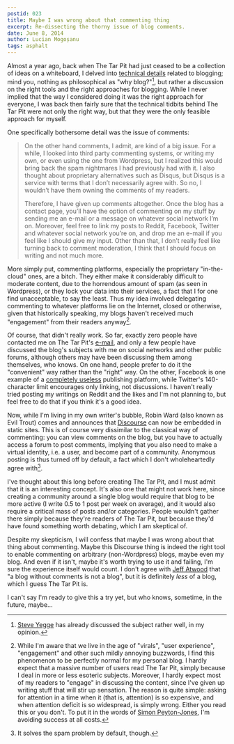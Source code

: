 ```yaml
---
postid: 023
title: Maybe I was wrong about that commenting thing
excerpt: Re-dissecting the thorny issue of blog comments.
date: June 8, 2014
author: Lucian Mogoșanu
tags: asphalt
---
```


Almost a year ago, back when The Tar Pit had just ceased to be a collection of
ideas on a whiteboard, I delved into [technical details][1] related to
blogging; mind you, nothing as philosophical as "why blog?"[^1], but rather a
discussion on the right tools and the right approaches for blogging. While I
never implied that the way I considered doing it was the right approach for
everyone, I was back then fairly sure that the technical tidbits behind The
Tar Pit were not only the right way, but that they were the only feasible
approach for myself.

One specifically bothersome detail was the issue of comments:

> On the other hand comments, I admit, are kind of a big issue. For a while, I
> looked into third party commenting systems, or writing my own, or even using
> the one from Wordpress, but I realized this would bring back the spam
> nightmares I had previously had with it. I also thought about proprietary
> alternatives such as Disqus, but Disqus is a service with terms that I don’t
> necessarily agree with. So no, I wouldn’t have them owning the comments of
> my readers.
>
> Therefore, I have given up comments altogether. Once the blog has a contact
> page, you’ll have the option of commenting on my stuff by sending me an
> e-mail or a message on whatever social network I’m on. Moreover, feel free
> to link my posts to Reddit, Facebook, Twitter and whatever social network
> you’re on, and drop me an e-mail if you feel like I should give my
> input. Other than that, I don’t really feel like turning back to comment
> moderation, I think that I should focus on writing and not much more.

More simply put, commenting platforms, especially the proprietary
"in-the-cloud" ones, are a bitch. They either make it considerably difficult to
moderate content, due to the horrendous amount of spam (as seen in Wordpress),
or they lock your data into their services, a fact that I for one find
unacceptable, to say the least. Thus my idea involved delegating commenting to
whatever platforms lie on the Internet, closed or otherwise, given that
historically speaking, my blogs haven't received much "engagement" from their
readers anyway[^2].

Of course, that didn't really work. So far, exactly zero people have contacted
me on The Tar Pit's [e-mail][4], and only a few people have discussed the
blog's subjects with me on social networks and other public forums, although
others may have been discussing them among themselves, who knows. On one hand,
people prefer to do it the "convenient" way rather than the "right" way. On the
other, Facebook is one example of a [completely useless][5] publishing
platform, while Twitter's 140-character limit encourages only linking, not
discussions. I haven't really tried posting my writings on Reddit and the likes
and I'm not planning to, but feel free to do that if you think it's a good
idea.

Now, while I'm living in my own writer's bubble, Robin Ward (also known as Evil
Trout) comes and announces that [Discourse][6] can now be embedded in static
sites. This is of course very dissimilar to the classical way of commenting:
you can view comments on the blog, but you have to actually access a forum to
post comments, implying that you also need to make a virtual identity, i.e. a
user, and become part of a community. Anonymous posting is thus turned off by
default, a fact which I don't wholeheartedly agree with[^3].

I've thought about this long before creating The Tar Pit, and I must admit that
it is an interesting concept. It's also one that might not work here, since
creating a community around a single blog would require that blog to be more
active (I write 0.5 to 1 post per week on average), and it would also require a
critical mass of posts and/or categories. People wouldn't gather there simply
because they're readers of The Tar Pit, but because they'd have found something
worth debating, which I am skeptical of.

Despite my skepticism, I will confess that maybe I was wrong about that thing
about commenting. Maybe this Discourse thing is indeed the right tool to
enable commenting on arbitrary (non-Wordpress) blogs, maybe even my blog. And
even if it isn't, maybe it's worth trying to use it and failing, I'm sure the
experience itself would count. I don't agree with [Jeff Atwood][6] that "a
blog without comments is not a blog", but it is definitely *less* of a blog,
which I guess The Tar Pit is.

I can't say I'm ready to give this a try yet, but who knows, sometime, in the
future, maybe...

[^1]: [Steve Yegge][2] has already discussed the subject rather well, in my
opinion.

[^2]: While I'm aware that we live in the age of "virals", "user experience",
"engagement" and other such mildly annoying buzzwords, I find this phenomenon
to be perfectly normal for my personal blog. I hardly expect that a massive
number of users read The Tar Pit, simply because I deal in more or less
esoteric subjects. Moreover, I hardly expect most of my readers to "engage" in
discussing the content, since I've given up writing stuff that will stir up
sensation. The reason is quite simple: asking for attention in a time when it
(that is, attention) is so expensive, and when attention deficit is so
widespread, is simply wrong. Either you read this or you don't. To put it in
the words of [Simon Peyton-Jones][3], I'm avoiding success at all costs.

[^3]: It solves the spam problem by default, though.

[1]: /posts/y00/002-technicalities.html
[2]: https://sites.google.com/site/steveyegge2/you-should-write-blogs
[3]: http://www.computerworld.com.au/article/261007/a-z_programming_languages_haskell/
[4]: /images/email.png
[5]: http://techcrunch.com/2014/04/03/the-filtered-feed-problem/
[6]: http://eviltrout.com/2014/01/22/embedding-discourse.html
[7]: http://blog.codinghorror.com/a-blog-without-comments-is-not-a-blog/
